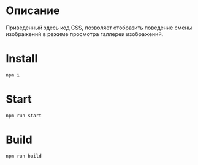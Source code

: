 # Описание
	
  Приведенный здесь код CSS, позволяет отобразить поведение
  смены изображений в режиме просмотра галлереи изображений.

# Install

	npm i

# Start

	npm run start

# Build

	npm run build
